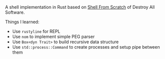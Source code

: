 A shell implementation in Rust based on [Shell From Scratch](https://www.destroyallsoftware.com/screencasts/catalog/shell-from-scratch) of Destroy All Software.

Things I learned:

- Use `rustyline` for REPL
- Use `nom` to implement simple PEG parser
- Use `Box<dyn Trait>` to build recursive data structure
- Use `std::process::Command` to create processes and setup pipe between them